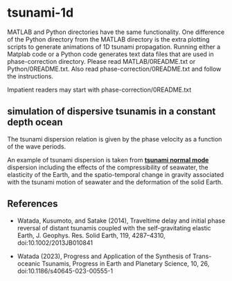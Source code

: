 # tsunami-1d
MATLAB and Python directories have the same functionality.
One difference of the Python directory from the MATLAB directory is the extra plotting scripts 
to generate animations of 1D tsunami propagation.
Running either a Matplab code or a Python code generates text data files that are used in phase-correction directory.
Please read MATLAB/0README.txt or Python/0README.txt. Also read phase-correction/0README.txt and follow the instructions.

Impatient readers may start with phase-correction/0README.txt

## simulation of dispersive tsunamis in a constant depth ocean

The tsunami dispersion relation is given by the phase velocity as a function of the wave periods.

An example of tsunami dispersion is taken from [**tsunami normal mode**](https://github.com/WatadaShingo/mode-tsunami)
dispersion including the effects of the compressibility of seawater, the elasticity of the Earth, and the
spatio-temporal change in gravity associated with the tsunami motion of seawater and the deformation of the solid Earth.

## References
* Watada, Kusumoto, and Satake (2014), Traveltime delay and initial phase 
	reversal of distant tsunamis coupled with the self-gravitating elastic 
	Earth, J. Geophys. Res. Solid Earth, 119, 4287–4310, doi:10.1002/2013JB010841

* Watada (2023), Progress and Application of the Synthesis of Trans-oceanic Tsunamis, 
         Progress in Earth and Planetary Science, 10, 26, doi:10.1186/s40645-023-00555-1
  
